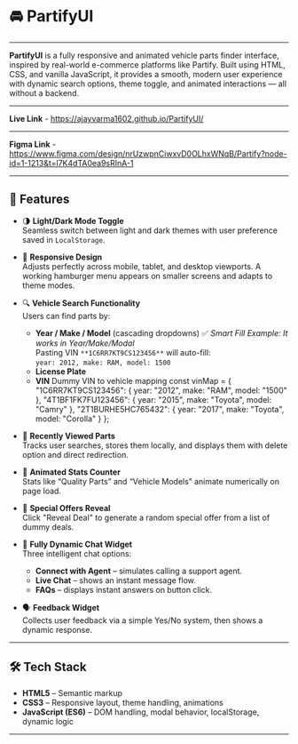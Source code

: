 # 🚘 PartifyUI  
---
**PartifyUI** is a fully responsive and animated vehicle parts finder interface, inspired by real-world e-commerce platforms like Partify. Built using HTML, CSS, and vanilla JavaScript, it provides a smooth, modern user experience with dynamic search options, theme toggle, and animated interactions — all without a backend.

---

**Live Link** - https://ajayvarma1602.github.io/PartifyUI/

------

**Figma Link** - https://www.figma.com/design/nrUzwpnCiwxvD0OLhxWNqB/Partify?node-id=1-1213&t=l7K4dTA0ea9sRInA-1

------

## 🌟 Features

- 🌗 **Light/Dark Mode Toggle**  
  Seamless switch between light and dark themes with user preference saved in `LocalStorage`.

- 📱 **Responsive Design**  
  Adjusts perfectly across mobile, tablet, and desktop viewports. A working hamburger menu appears on smaller screens and adapts to theme modes.

- 🔍 **Vehicle Search Functionality**  
  Users can find parts by:
  - **Year / Make / Model** (cascading dropdowns)
 ✅ *Smart Fill Example: It works in Year/Make/Modal*   
  Pasting VIN `**1C6RR7KT9CS123456**` will auto-fill:  
  `year: 2012, make: RAM, model: 1500`
  - **License Plate**
  - **VIN** 
     Dummy VIN to vehicle mapping
    const vinMap = {
      "1C6RR7KT9CS123456": { year: "2012", make: "RAM", model: "1500" },
      "4T1BF1FK7FU123456": { year: "2015", make: "Toyota", model: "Camry" },
      "2T1BURHE5HC765432": { year: "2017", make: "Toyota", model: "Corolla" }
      };
  

- 🔄 **Recently Viewed Parts**  
  Tracks user searches, stores them locally, and displays them with delete option and direct redirection.

- 🔢 **Animated Stats Counter**  
  Stats like “Quality Parts” and “Vehicle Models” animate numerically on page load.

- 🎁 **Special Offers Reveal**  
  Click "Reveal Deal" to generate a random special offer from a list of dummy deals.

- 💬 **Fully Dynamic Chat Widget**  
  Three intelligent chat options:
  - **Connect with Agent** – simulates calling a support agent.
  - **Live Chat** – shows an instant message flow.
  - **FAQs** – displays instant answers on button click.

- 🗣️ **Feedback Widget**  
  Collects user feedback via a simple Yes/No system, then shows a dynamic response.

---

## 🛠️ Tech Stack

- **HTML5** – Semantic markup
- **CSS3** – Responsive layout, theme handling, animations
- **JavaScript (ES6)** – DOM handling, modal behavior, localStorage, dynamic logic

---

